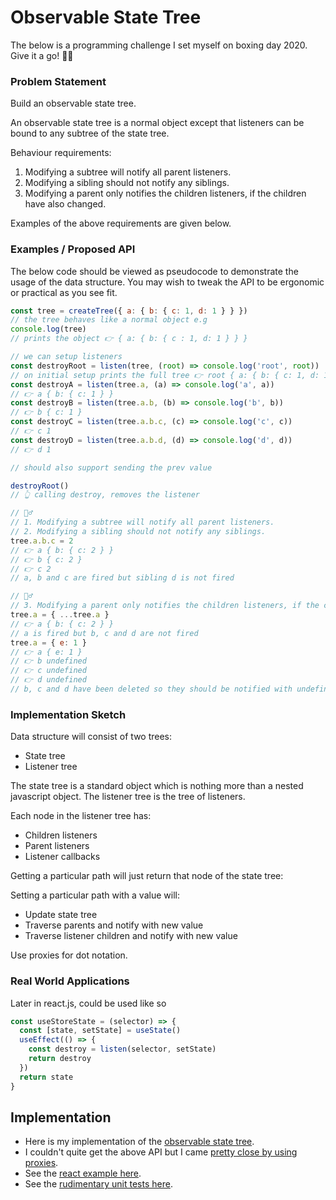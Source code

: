 # Observable State Tree

The below is a programming challenge I set myself on boxing day 2020. Give it a go! 🎄🦌

### Problem Statement

Build an observable state tree.

An observable state tree is a normal object except that listeners can be bound to any subtree of the state tree.

Behaviour requirements:

1. Modifying a subtree will notify all parent listeners.
2. Modifying a sibling should not notify any siblings.
3. Modifying a parent only notifies the children listeners, if the children have also changed.

Examples of the above requirements are given below.

### Examples / Proposed API

The below code should be viewed as pseudocode to demonstrate the usage of the data structure. You may wish to tweak the API to be ergonomic or practical as you see fit.

```js
const tree = createTree({ a: { b: { c: 1, d: 1 } } })
// the tree behaves like a normal object e.g
console.log(tree)
// prints the object 👉 { a: { b: { c : 1, d: 1 } } }

// we can setup listeners
const destroyRoot = listen(tree, (root) => console.log('root', root))
// on initial setup prints the full tree 👉 root { a: { b: { c: 1, d: 1 } } }
const destroyA = listen(tree.a, (a) => console.log('a', a))
// 👉 a { b: { c: 1 } }
const destroyB = listen(tree.a.b, (b) => console.log('b', b))
// 👉 b { c: 1 }
const destroyC = listen(tree.a.b.c, (c) => console.log('c', c))
// 👉 c 1
const destroyD = listen(tree.a.b.d, (d) => console.log('d', d))
// 👉 d 1

// should also support sending the prev value

destroyRoot()
// 👆 calling destroy, removes the listener

// 🙋‍♂️
// 1. Modifying a subtree will notify all parent listeners.
// 2. Modifying a sibling should not notify any siblings.
tree.a.b.c = 2
// 👉 a { b: { c: 2 } }
// 👉 b { c: 2 }
// 👉 c 2
// a, b and c are fired but sibling d is not fired

// 🙋‍♂️
// 3. Modifying a parent only notifies the children listeners, if the children have also changed.
tree.a = { ...tree.a }
// 👉 a { b: { c: 2 } }
// a is fired but b, c and d are not fired
tree.a = { e: 1 }
// 👉 a { e: 1 }
// 👉 b undefined
// 👉 c undefined
// 👉 d undefined
// b, c and d have been deleted so they should be notified with undefined
```

### Implementation Sketch

Data structure will consist of two trees:

- State tree
- Listener tree

The state tree is a standard object which is nothing more than a nested javascript object.
The listener tree is the tree of listeners.

Each node in the listener tree has:

- Children listeners
- Parent listeners
- Listener callbacks

Getting a particular path will just return that node of the state tree:

Setting a particular path with a value will:

- Update state tree
- Traverse parents and notify with new value
- Traverse listener children and notify with new value

Use proxies for dot notation.

### Real World Applications

Later in react.js, could be used like so

```js
const useStoreState = (selector) => {
  const [state, setState] = useState()
  useEffect(() => {
    const destroy = listen(selector, setState)
    return destroy
  })
  return state
}
```

## Implementation

- Here is my implementation of the [observable state tree](https://github.com/mfbx9da4/observable-state-tree/blob/main/observableStateTree/observableStateTree.ts#L13).
- I couldn't quite get the above API but I came [pretty close by using proxies](https://github.com/mfbx9da4/observable-state-tree/blob/main/pages/dotNotationExample.tsx).
- See the [react example here](https://github.com/mfbx9da4/observable-state-tree/blob/main/pages/reactExample.tsx).
- See the [rudimentary unit tests here](https://github.com/mfbx9da4/observable-state-tree/blob/main/pages/unitTests.ts).
